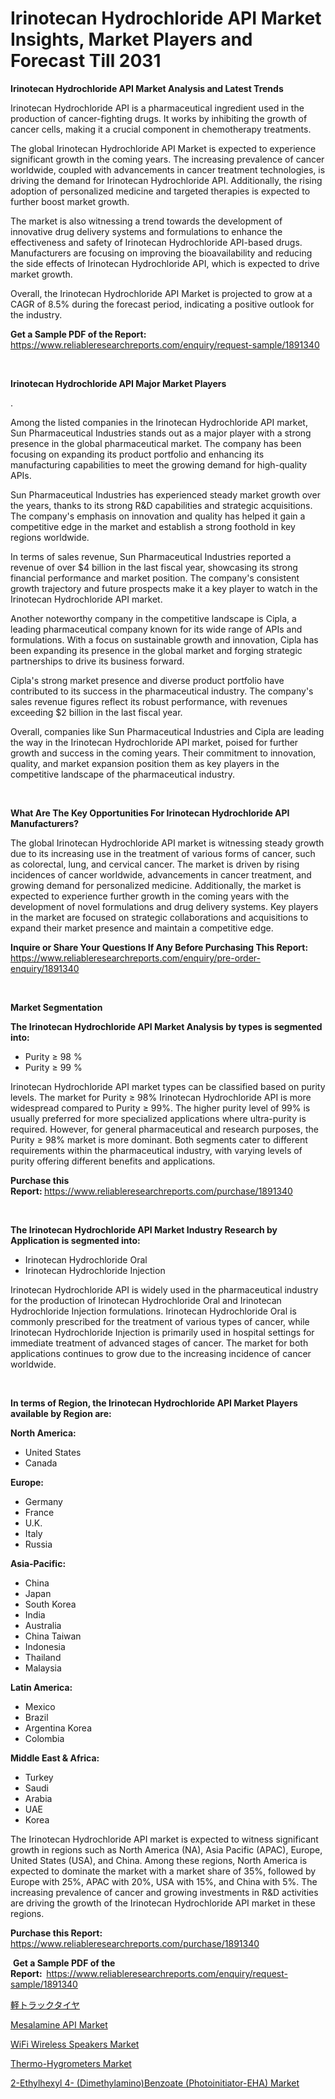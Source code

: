 <p><h1>Irinotecan Hydrochloride API Market Insights, Market Players and Forecast Till 2031</h1></p><p><strong>Irinotecan Hydrochloride API Market Analysis and Latest Trends</strong></p>
<p><p>Irinotecan Hydrochloride API is a pharmaceutical ingredient used in the production of cancer-fighting drugs. It works by inhibiting the growth of cancer cells, making it a crucial component in chemotherapy treatments.</p><p>The global Irinotecan Hydrochloride API Market is expected to experience significant growth in the coming years. The increasing prevalence of cancer worldwide, coupled with advancements in cancer treatment technologies, is driving the demand for Irinotecan Hydrochloride API. Additionally, the rising adoption of personalized medicine and targeted therapies is expected to further boost market growth.</p><p>The market is also witnessing a trend towards the development of innovative drug delivery systems and formulations to enhance the effectiveness and safety of Irinotecan Hydrochloride API-based drugs. Manufacturers are focusing on improving the bioavailability and reducing the side effects of Irinotecan Hydrochloride API, which is expected to drive market growth.</p><p>Overall, the Irinotecan Hydrochloride API Market is projected to grow at a CAGR of 8.5% during the forecast period, indicating a positive outlook for the industry.</p></p>
<p><strong>Get a Sample PDF of the Report:&nbsp;</strong> <a href="https://www.reliableresearchreports.com/enquiry/request-sample/1891340">https://www.reliableresearchreports.com/enquiry/request-sample/1891340</a></p>
<p>&nbsp;</p>
<p><strong>Irinotecan Hydrochloride API Major Market Players</strong></p>
<p><p>.</p><p>Among the listed companies in the Irinotecan Hydrochloride API market, Sun Pharmaceutical Industries stands out as a major player with a strong presence in the global pharmaceutical market. The company has been focusing on expanding its product portfolio and enhancing its manufacturing capabilities to meet the growing demand for high-quality APIs.</p><p>Sun Pharmaceutical Industries has experienced steady market growth over the years, thanks to its strong R&D capabilities and strategic acquisitions. The company's emphasis on innovation and quality has helped it gain a competitive edge in the market and establish a strong foothold in key regions worldwide.</p><p>In terms of sales revenue, Sun Pharmaceutical Industries reported a revenue of over $4 billion in the last fiscal year, showcasing its strong financial performance and market position. The company's consistent growth trajectory and future prospects make it a key player to watch in the Irinotecan Hydrochloride API market.</p><p>Another noteworthy company in the competitive landscape is Cipla, a leading pharmaceutical company known for its wide range of APIs and formulations. With a focus on sustainable growth and innovation, Cipla has been expanding its presence in the global market and forging strategic partnerships to drive its business forward.</p><p>Cipla's strong market presence and diverse product portfolio have contributed to its success in the pharmaceutical industry. The company's sales revenue figures reflect its robust performance, with revenues exceeding $2 billion in the last fiscal year.</p><p>Overall, companies like Sun Pharmaceutical Industries and Cipla are leading the way in the Irinotecan Hydrochloride API market, poised for further growth and success in the coming years. Their commitment to innovation, quality, and market expansion position them as key players in the competitive landscape of the pharmaceutical industry.</p></p>
<p>&nbsp;</p>
<p><strong>What Are The Key Opportunities For Irinotecan Hydrochloride API Manufacturers?</strong></p>
<p><p>The global Irinotecan Hydrochloride API market is witnessing steady growth due to its increasing use in the treatment of various forms of cancer, such as colorectal, lung, and cervical cancer. The market is driven by rising incidences of cancer worldwide, advancements in cancer treatment, and growing demand for personalized medicine. Additionally, the market is expected to experience further growth in the coming years with the development of novel formulations and drug delivery systems. Key players in the market are focused on strategic collaborations and acquisitions to expand their market presence and maintain a competitive edge.</p></p>
<p><strong>Inquire or Share Your Questions If Any Before Purchasing This Report:</strong> <a href="https://www.reliableresearchreports.com/enquiry/pre-order-enquiry/1891340">https://www.reliableresearchreports.com/enquiry/pre-order-enquiry/1891340</a></p>
<p>&nbsp;</p>
<p><strong>Market Segmentation</strong></p>
<p><strong>The Irinotecan Hydrochloride API Market Analysis by types is segmented into:</strong></p>
<p><ul><li>Purity ≥ 98 %</li><li>Purity ≥ 99 %</li></ul></p>
<p><p>Irinotecan Hydrochloride API market types can be classified based on purity levels. The market for Purity ≥ 98% Irinotecan Hydrochloride API is more widespread compared to Purity ≥ 99%. The higher purity level of 99% is usually preferred for more specialized applications where ultra-purity is required. However, for general pharmaceutical and research purposes, the Purity ≥ 98% market is more dominant. Both segments cater to different requirements within the pharmaceutical industry, with varying levels of purity offering different benefits and applications.</p></p>
<p><strong>Purchase this Report:&nbsp;</strong><a href="https://www.reliableresearchreports.com/purchase/1891340">https://www.reliableresearchreports.com/purchase/1891340</a></p>
<p>&nbsp;</p>
<p><strong>The Irinotecan Hydrochloride API Market Industry Research by Application is segmented into:</strong></p>
<p><ul><li>Irinotecan Hydrochloride Oral</li><li>Irinotecan Hydrochloride Injection</li></ul></p>
<p><p>Irinotecan Hydrochloride API is widely used in the pharmaceutical industry for the production of Irinotecan Hydrochloride Oral and Irinotecan Hydrochloride Injection formulations. Irinotecan Hydrochloride Oral is commonly prescribed for the treatment of various types of cancer, while Irinotecan Hydrochloride Injection is primarily used in hospital settings for immediate treatment of advanced stages of cancer. The market for both applications continues to grow due to the increasing incidence of cancer worldwide.</p></p>
<p>&nbsp;</p>
<p><strong>In terms of Region, the Irinotecan Hydrochloride API Market Players available by Region are:</strong></p>
<p>
    <p> <strong> North America: </strong>
        <ul>
            <li>United States</li>
            <li>Canada</li>
        </ul>
        </p> 
    <p> <strong> Europe: </strong>
        <ul>
            <li>Germany</li>
            <li>France</li>
            <li>U.K.</li>
            <li>Italy</li>
            <li>Russia</li>
        </ul>
        </p> 
    <p> <strong> Asia-Pacific: </strong>
        <ul>
            <li>China</li>
            <li>Japan</li>
            <li>South Korea</li>
            <li>India</li>
            <li>Australia</li>
            <li>China Taiwan</li>
            <li>Indonesia</li>
            <li>Thailand</li>
            <li>Malaysia</li>
        </ul>
        </p> 
    <p> <strong> Latin America: </strong>
        <ul>
            <li>Mexico</li>
            <li>Brazil</li>
            <li>Argentina Korea</li>
            <li>Colombia</li>
        </ul>
        </p> 
    <p> <strong> Middle East & Africa: </strong>
        <ul>
            <li>Turkey</li>
            <li>Saudi</li>
            <li>Arabia</li>
            <li>UAE</li>
            <li>Korea</li>
        </ul>
    </p>
    </p>
<p><p>The Irinotecan Hydrochloride API market is expected to witness significant growth in regions such as North America (NA), Asia Pacific (APAC), Europe, United States (USA), and China. Among these regions, North America is expected to dominate the market with a market share of 35%, followed by Europe with 25%, APAC with 20%, USA with 15%, and China with 5%. The increasing prevalence of cancer and growing investments in R&D activities are driving the growth of the Irinotecan Hydrochloride API market in these regions.</p></p>
<p><strong>Purchase this Report: </strong><a href="https://www.reliableresearchreports.com/purchase/1891340">https://www.reliableresearchreports.com/purchase/1891340</a></p>
<p>&nbsp;<strong>Get a Sample PDF of the Report:&nbsp;&nbsp;</strong><a href="https://www.reliableresearchreports.com/enquiry/request-sample/1891340">https://www.reliableresearchreports.com/enquiry/request-sample/1891340</a></p>
<p><strong></strong></p>
<p><p><a href="https://medium.com/@dioncollins8227/%E3%83%A9%E3%82%A4%E3%83%88%E3%83%88%E3%83%A9%E3%83%83%E3%82%AF%E3%82%BF%E3%82%A4%E3%83%A4%E5%B8%82%E5%A0%B4%E3%81%A7%E3%81%AF-%E5%B8%82%E5%A0%B4%E3%82%B7%E3%82%A7%E3%82%A2-%E5%B8%82%E5%A0%B4%E5%8B%95%E5%90%91-%E5%B8%82%E5%A0%B4%E6%88%90%E9%95%B7%E3%81%AB%E9%96%A2%E3%81%99%E3%82%8B%E6%83%85%E5%A0%B1%E3%81%8C%E6%8F%90%E4%BE%9B%E3%81%95%E3%82%8C%E3%81%A6%E3%81%84%E3%81%BE%E3%81%99-dbba7c062d6d">軽トラックタイヤ</a></p><p><a href="https://github.com/edytherolanlouisejk1miz0wig/Market-Research-Report-List-1/blob/main/mesalamine-api-market.md">Mesalamine API Market</a></p><p><a href="https://view.publitas.com/reportprime-1/wifi-wireless-speakers-market-research-report-provides-critical-insights-that-can-help-shape-business-development-and-investment-strategies/">WiFi Wireless Speakers Market</a></p><p><a href="https://butternut-bug-553.notion.site/Thermo-Hygrometers-Market-Insights-Market-Players-and-Forecast-Till-2031-6a3bd7187be641ce9ad4a38ce3c9a133">Thermo-Hygrometers Market</a></p><p><a href="https://github.com/peachesmcdowel1/Market-Research-Report-List-1/blob/main/2-ethylhexyl-4-dimethylaminobenzoate-photoinitiator-eha-market.md">2-Ethylhexyl 4- (Dimethylamino)Benzoate (Photoinitiator-EHA) Market</a></p></p>